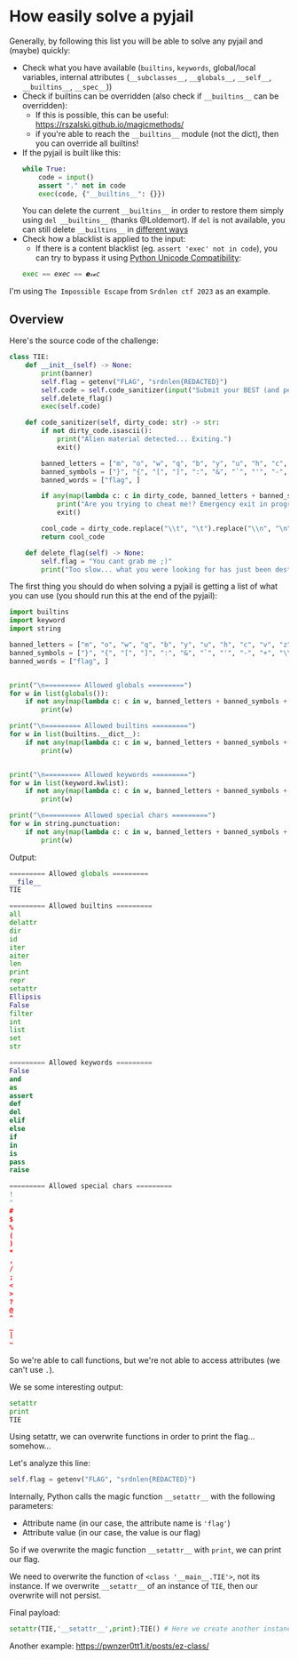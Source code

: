 # How easily solve a pyjail

Generally, by following this list you will be able to solve any pyjail and (maybe) quickly:
 - Check what you have available (`builtins`, `keywords`, global/local variables, internal attributes (`__subclasses__`, `__globals__`, `__self__`, `__builtins__`, `__spec__`))
 - Check if builtins can be overridden (also check if `__builtins__` can be overridden):
     - If this is possible, this can be useful: https://rszalski.github.io/magicmethods/
     - if you're able to reach the `__builtins__` module (not the dict), then you can override all builtins!
 - If the pyjail is built like this:
     ```py
     while True:
         code = input()
         assert "." not in code
         exec(code, {"__builtins__": {}})
     ```
     You can delete the current `__builtins__` in order to        restore them simply using `del __builtins__` (thanks @Loldemort). If `del` is not available, you can still delete `__builtins__` in [different ways](https://github.com/salvatore-abello/python-ctf-cheatsheet/blob/main/pyjails/README.md#deleting-a-variable)
 - Check how a blacklist is applied to the input:
     - If there is a content blacklist (eg. `assert 'exec' not in code`), you can try to bypass it using [Python Unicode Compatibility](https://github.com/salvatore-abello/python-ctf-cheatsheet/blob/main/pyjails/README.md#deleting-a-variable):
     ```py
     exec == 𝘦𝘹𝘦𝘤 == 𝙚𝓍𝓮𝘤
     ```

I'm using `The Impossible Escape` from `Srdnlen ctf 2023` as an example.

## Overview

Here's the source code of the challenge:
```py
class TIE:
    def __init__(self) -> None:
        print(banner)
        self.flag = getenv("FLAG", "srdnlen{REDACTED}")
        self.code = self.code_sanitizer(input("Submit your BEST (and perhaps only) Escape Plan: "))
        self.delete_flag()
        exec(self.code)

    def code_sanitizer(self, dirty_code: str) -> str:
        if not dirty_code.isascii():
            print("Alien material detected... Exiting.")
            exit()

        banned_letters = ["m", "o", "w", "q", "b", "y", "u", "h", "c", "v", "z", "x", "k", "g"]
        banned_symbols = ["}", "{", "[", "]", ":", "&", "`", "'", "-", "+", "\\", ".", "="]
        banned_words = ["flag", ]

        if any(map(lambda c: c in dirty_code, banned_letters + banned_symbols + banned_words)):
            print("Are you trying to cheat me!? Emergency exit in progress.")
            exit()

        cool_code = dirty_code.replace("\\t", "\t").replace("\\n", "\n")
        return cool_code

    def delete_flag(self) -> None:
        self.flag = "You cant grab me ;)"
        print("Too slow... what you were looking for has just been destroyed.")

```

The first thing you should do when solving a pyjail is getting a list of what you can use (you should run this at the end of the pyjail): 
```py
import builtins
import keyword
import string

banned_letters = ["m", "o", "w", "q", "b", "y", "u", "h", "c", "v", "z", "x", "k", "g"]
banned_symbols = ["}", "{", "[", "]", ":", "&", "`", "'", "-", "+", "\\", ".", "="]
banned_words = ["flag", ]


print("\n========= Allowed globals =========")
for w in list(globals()):
    if not any(map(lambda c: c in w, banned_letters + banned_symbols + banned_words)):
        print(w)

print("\n========= Allowed builtins =========")
for w in list(builtins.__dict__):
    if not any(map(lambda c: c in w, banned_letters + banned_symbols + banned_words)):
        print(w)


print("\n========= Allowed keywords =========")
for w in list(keyword.kwlist):
    if not any(map(lambda c: c in w, banned_letters + banned_symbols + banned_words)):
        print(w)

print("\n========= Allowed special chars =========")
for w in string.punctuation:
    if not any(map(lambda c: c in w, banned_letters + banned_symbols + banned_words)):
        print(w)

```

Output:


```py
========= Allowed globals =========
__file__
TIE

========= Allowed builtins =========
all
delattr
dir
id
iter
aiter
len
print
repr
setattr
Ellipsis
False
filter
int
list
set
str

========= Allowed keywords =========
False
and
as
assert
def
del
elif
else
if
in
is
pass
raise

========= Allowed special chars =========
!
"
#
$
%
(
)
*
,
/
;
<
>
?
@
^
_
|
~
```

So we're able to call functions, but we're not able to access attributes (we can't use `.`).

We se some interesting output:

```py
setattr
print
TIE
```

Using setattr, we can overwrite functions in order to print the flag... somehow...

Let's analyze this line:

```py
self.flag = getenv("FLAG", "srdnlen{REDACTED}")
```

Internally, Python calls the magic function `__setattr__` with the following parameters:
 - Attribute name (in our case, the attribute name is `'flag'`)
 - Attribute value (in our case, the value is our flag)

So if we overwrite the magic function `__setattr__` with `print`, we can print our flag.

We need to overwrite the function of `<class '__main__.TIE'>`, not its instance.
If we overwrite `__setattr__` of an instance of `TIE`, then our overwrite will not persist.

Final payload:

```py
setattr(TIE,'__setattr__',print);TIE() # Here we create another instance of TIE
```


Another example: https://pwnzer0tt1.it/posts/ez-class/
